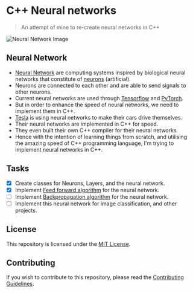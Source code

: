 # C++ Neural networks

> An attempt of mine to re-create neural networks in C++

![Neural Network Image](https://imgs.search.brave.com/n9P0ugVoO-snTBOV6k5BUxprKSyCW74k9ARwjNyrewE/rs:fit:1200:1000:1/g:ce/aHR0cDovL3RoZXRh/bGtpbmdtYWNoaW5l/cy5jb20vc2l0ZXMv/ZGVmYXVsdC9maWxl/cy9zdHlsZXMvd2lk/ZXNjcmVlbl9sYXJn/ZS9wdWJsaWMvMjAy/MC0wOC80NF9ub2Rl/c19uZXR3b3JrLmpw/Zz9pdG9rPXhhSmFp/eG83)

## Neural Network

- [Neural Network](https://www.wikiwand.com/en/Artificial_neural_network) are computing systems inspired by biological neural networks that constitute of [neurons](https://www.wikiwand.com/en/Neuron) (artificial).
- Neurons are connected to each other and are able to send signals to other neurons.
- Current neural networks are used through [Tensorflow](https://www.tensorflow.org/) and [PyTorch](https://pytorch.org/).
- But in order to enhance the speed of neural networks, we need to implement them in C++.
- [Tesla](https://www.tesla.com/) is using neural networks to make their cars drive themselves.
- Their neural networks are implemented in C++ for speed.
- They even built their own C++ compiler for their neural networks.
- Hence with the intention of learning things from scratch, and utilising the amazing speed of C++ programming language, I'm trying to implement neural networks in C++.

## Tasks

- [x] Create classes for Neurons, Layers, and the neural network.
- [x] Implement [Feed forward algorithm](https://www.wikiwand.com/en/Feedforward_neural_network) for the neural network.
- [ ] Implement [Backpropagation algorithm](https://www.wikiwand.com/en/Backpropagation) for the neural network.
- [ ] Implement this neural network for image classification, and other projects.

## License

This repository is licensed under the [MIT License](./LICENSE).

## Contributing

If you wish to contribute to this repository, please read the [Contributing Guidelines](./CONTRIBUTING.md).